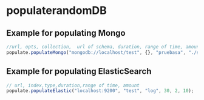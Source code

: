 # populaterandomDB
## Example for populating Mongo
``` javascript
//url, opts, collection,  url of schema, duration, range of time, amount
populate.populateMongo("mongodb://localhost/test", {}, "pruebasa", "./schema.yaml", 3, 2, 10);
```
## Example for populating ElasticSearch
``` javascript
// url, index,type,duration,range of time, amount
populate.populateElastic("localhost:9200", "test", "log", 30, 2, 10);
```
